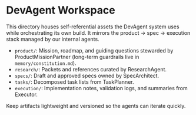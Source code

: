 # DevAgent Workspace

This directory houses self-referential assets the DevAgent system uses while orchestrating its own build. It mirrors the product → spec → execution stack managed by our internal agents.

- `product/`: Mission, roadmap, and guiding questions stewarded by ProductMissionPartner (long-term guardrails live in `memory/constitution.md`).
- `research/`: Packets and references curated by ResearchAgent.
- `specs/`: Draft and approved specs owned by SpecArchitect.
- `tasks/`: Decomposed task lists from TaskPlanner.
- `execution/`: Implementation notes, validation logs, and summaries from Executor.

Keep artifacts lightweight and versioned so the agents can iterate quickly.
